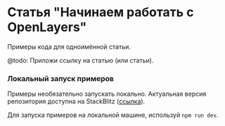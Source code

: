 # Статья "Начинаем работать с OpenLayers"

Примеры кода для одноимённой статьи.

@todo: Приложи ссылку на статью (или статьи).


### Локальный запуск примеров

Примеры необязательно запускать локально. Актуальная версия репозитория доступна на StackBlitz ([ссылка](https://stackblitz.com/~/github.com/DaniilZinoviev/introduction-to-openlayers)).

Для запуска примеров на локальной машине, используй `npm run dev`.

